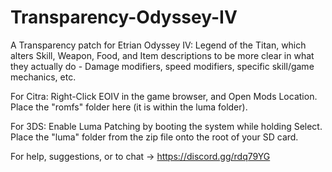 # Transparency-Odyssey-IV
A Transparency patch for Etrian Odyssey IV: Legend of the Titan, which alters Skill, Weapon, Food, and Item descriptions to be more clear in what they actually do - Damage modifiers, speed modifiers, specific skill/game mechanics, etc.




For Citra: 
Right-Click EOIV in the game browser, and Open Mods Location. Place the "romfs" folder here (it is within the luma folder).


For 3DS: 
Enable Luma Patching by booting the system while holding Select.
Place the "luma" folder from the zip file onto the root of your SD card.


For help, suggestions, or to chat -> https://discord.gg/rdq79YG
